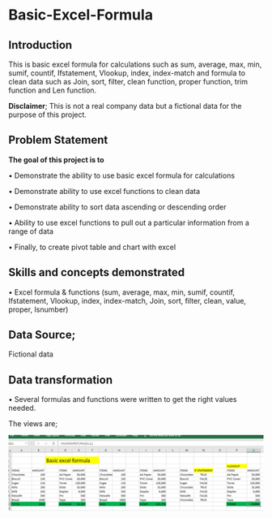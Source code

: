 # Basic-Excel-Formula

## Introduction

This is basic excel formula for calculations such as sum, average, max, min, sumif, countif, Ifstatement, Vlookup, index, index-match and formula to clean data such as Join, sort, filter, clean function, proper function, trim function and Len function.

**Disclaimer**; This is not a real company data but a fictional data for the purpose of this project.

## Problem Statement

**The goal of this project is to**

•	Demonstrate the ability to use basic excel formula for calculations

•	Demonstrate ability to use excel functions to clean data

•	Demonstrate ability to sort data ascending or descending order

•	Ability to use excel functions to pull out a particular information from a range of data

•	Finally, to create pivot table and chart with excel

## Skills and concepts demonstrated

•	Excel formula & functions (sum, average, max, min, sumif, countif, Ifstatement, Vlookup, index, index-match, Join, sort, filter, clean, value, proper, Isnumber)

## Data Source;
Fictional data

## Data transformation 
•	Several formulas and functions were written to get the right values needed.

 The views are;

 ![](Excel.png)

 



























